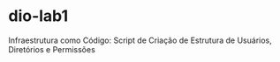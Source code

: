 # dio-lab1
Infraestrutura como Código: Script de Criação de Estrutura de Usuários, Diretórios e Permissões
